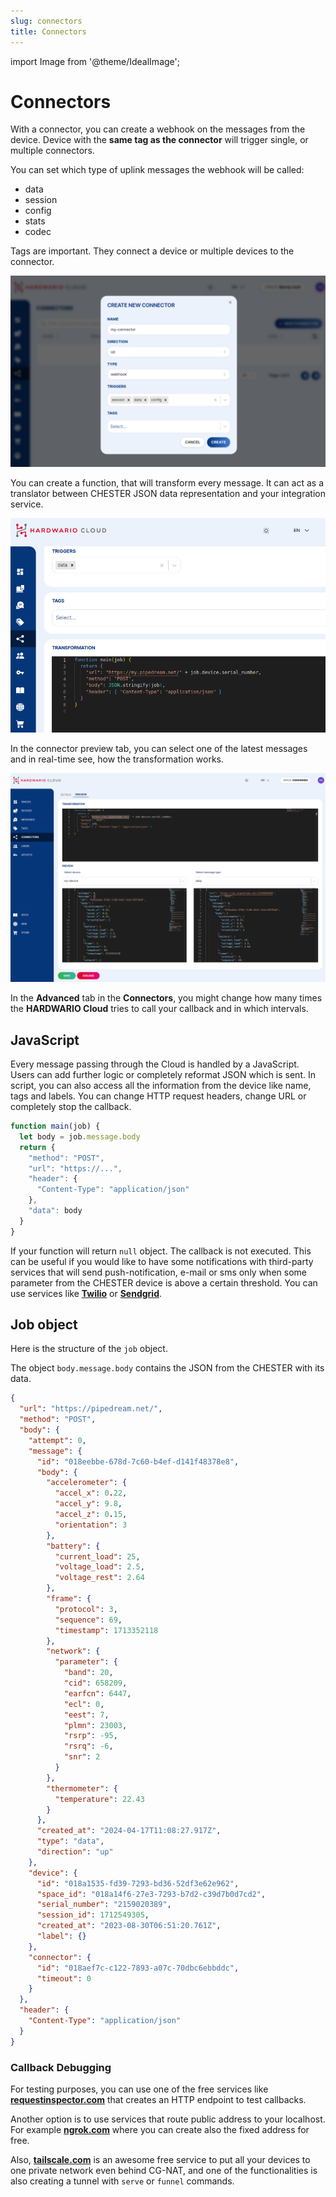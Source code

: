 ```yaml
---
slug: connectors
title: Connectors
---
```

import Image from '@theme/IdealImage';

# Connectors

With a connector, you can create a webhook on the messages from the device. Device with the **same tag as the connector** will trigger single, or multiple connectors.

You can set which type of uplink messages the webhook will be called:
- data
- session
- config
- stats
- codec

Tags are important. They connect a device or multiple devices to the connector.

![](connector-new.png)

You can create a function, that will transform every message. It can act as a translator between CHESTER JSON data representation and your integration service.

![](connector-transformation.png)

In the connector preview tab, you can select one of the latest messages and in real-time see, how the transformation works.

![](connector-preview.png)

In the **Advanced** tab in the **Connectors**, you might change how many times the **HARDWARIO Cloud** tries to call your callback and in which intervals.

## JavaScript

Every message passing through the Cloud is handled by a JavaScript. Users can add further logic or completely reformat JSON which is sent. In script, you can also access all the information from the device like name, tags and labels. You can change HTTP request headers, change URL or completely stop the callback.

```js
function main(job) {
  let body = job.message.body
  return {
    "method": "POST",
    "url": "https://...",
    "header": {
      "Content-Type": "application/json"
    },
    "data": body
  }
}
```

If your function will return `null` object. The callback is not executed. This can be useful if you would like to have some notifications with third-party services that will send push-notification, e-mail or sms only when some parameter from the CHESTER device is above a certain threshold. You can use services like [**Twilio**](https://www.twilio.com/) or [**Sendgrid**](https://sendgrid.com/).

## Job object

Here is the structure of the `job` object.

The object `body.message.body` contains the JSON from the CHESTER with its data.

```json
{
  "url": "https://pipedream.net/",
  "method": "POST",
  "body": {
    "attempt": 0,
    "message": {
      "id": "018eebbe-678d-7c60-b4ef-d141f48378e8",
      "body": {
        "accelerometer": {
          "accel_x": 0.22,
          "accel_y": 9.8,
          "accel_z": 0.15,
          "orientation": 3
        },
        "battery": {
          "current_load": 25,
          "voltage_load": 2.5,
          "voltage_rest": 2.64
        },
        "frame": {
          "protocol": 3,
          "sequence": 69,
          "timestamp": 1713352118
        },
        "network": {
          "parameter": {
            "band": 20,
            "cid": 658209,
            "earfcn": 6447,
            "ecl": 0,
            "eest": 7,
            "plmn": 23003,
            "rsrp": -95,
            "rsrq": -6,
            "snr": 2
          }
        },
        "thermometer": {
          "temperature": 22.43
        }
      },
      "created_at": "2024-04-17T11:08:27.917Z",
      "type": "data",
      "direction": "up"
    },
    "device": {
      "id": "018a1535-fd39-7293-bd36-52df3e62e962",
      "space_id": "018a14f6-27e3-7293-b7d2-c39d7b0d7cd2",
      "serial_number": "2159020389",
      "session_id": 1712549305,
      "created_at": "2023-08-30T06:51:20.761Z",
      "label": {}
    },
    "connector": {
      "id": "018aef7c-c122-7893-a07c-70dbc6ebbddc",
      "timeout": 0
    }
  },
  "header": {
    "Content-Type": "application/json"
  }
}
```


### Callback Debugging

For testing purposes, you can use one of the free services like [**requestinspector.com**](https://requestinspector.com/) that creates an HTTP endpoint to test callbacks.

Another option is to use services that route public address to your localhost. For example [**ngrok.com**](https://ngrok.com/) where you can create also the fixed address for free.

Also, [**tailscale.com**](https://tailscale.com/) is an awesome free service to put all your devices to one private network even behind CG-NAT,
and one of the functionalities is also creating a tunnel with `serve` or `funnel` commands.

